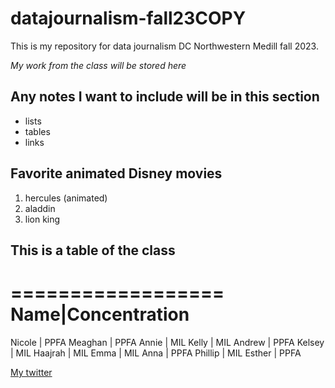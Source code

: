 # datajournalism-fall23COPY

This is my repository for data journalism DC Northwestern Medill fall 2023.

*My work from the class will be stored here*

## Any notes I want to include will be in this section

* lists
* tables
* links

## Favorite animated Disney movies 

1. hercules (animated)
2. aladdin
3. lion king

## This is a table of the class

==================
Name|Concentration
==================
Nicole | PPFA
Meaghan | PPFA
Annie | MIL
Kelly | MIL
Andrew | PPFA
Kelsey | MIL
Haajrah | MIL
Emma | MIL
Anna | PPFA
Phillip | MIL
Esther | PPFA

[My twitter](https://twitter.com/shmcminn)
